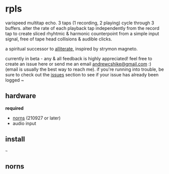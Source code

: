 # rpls

varispeed multitap echo. 3 taps (1 recording, 2 playing) cycle through 3 buffers. alter the rate of each playback tap independently from the record tap  to create sliced rhyhtmic & harmonic counterpoint from a simple input signal, free of tape head collisions & audible clicks.

a spiritual successor to [alliterate](https://github.com/andr-ew/prosody#alliterate), inspired by strymon magneto.

currently in beta - any & all feedback is highly appreciated! feel free to create an issue here or send me an email andrewcshike@gmail.com :) (email is usually the best way to reach me). if you're running into trouble, be sure to check out the [issues](https://github.com/andr-ew/ndls/issues) section to see if your issue has already been logged ~

## hardware

**required**

- [norns](https://github.com/p3r7/awesome-monome-norns) (210927 or later)
- audio input

## install

```
~
```

## norns

